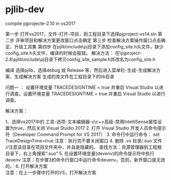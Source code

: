 # pjlib-dev
compile pjprojecte-2.10 in vs2017

第一步
打开vs2017，文件-打开-项目，到工程目录下选择pjproject-vs14.sln
第二步
评审项目和解决方案更改窗口点击确定
第三步
检查解决方案操作窗口点击确定，升级工具集
第四步
在pjlib\include\pj目录下添加config_site.h头文件，缺少config_site.h头文件，编译的时候会报错。
解决方法：
在\pjproject-2.8\pjlib\include\pj目录下拷贝config_site_sample.h并改名为config_site.h

编译
选择pjlib，选择debug 或 Release 等，然后进入菜单栏-生成-生成解决方案，生成解决方案
生成的库文件在工程目录下的lib目录

问题一 ：
设置环境变量 TRACEDESIGNTIME = true 并重启 Visual Studio 以进行调查。设置环境变量 TRACEDESIGNTIME = true 并重启 Visual Studio 以进行调查。

解决方案：

1、选择vs2017中的 工具-选项-文本编辑器-c\c+±高级-禁用IntelliSense属性设置为true，然后关闭 Visual Studio 2017
2. 打开 Visual Studio 开发人员命令提示符（Developer Command Prompt for VS 2017）
3. 命令行中运行命令：
set TraceDesignTime=true
注意：执行完不要关闭窗口
4. 删除 .vs 目录/.suo 文件	//注意该目录在项目文件夹中，并且是隐藏的。
查找方法：资源管理器到工程根目录下，右上角搜索“.suo”
5. 在设置环境变量(devenv)的命令提示符中执行devenv
注意：在步骤3的命令行窗口中运行命令devenv。否则，新开窗口是无效的。
6. 打开解决方案	
注意：在上一步骤中打开的VS，打开解决方案
